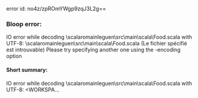 error id: no4z/zpROmYWgp9zqJ3L2g==
### Bloop error:

IO error while decoding <WORKSPACE>\scalaromainleguen\src\main\scala\Food.scala with UTF-8: <WORKSPACE>\scalaromainleguen\src\main\scala\Food.scala (Le fichier spécifié est introuvable)
Please try specifying another one using the -encoding option
#### Short summary: 

IO error while decoding <WORKSPACE>\scalaromainleguen\src\main\scala\Food.scala with UTF-8: <WORKSPA...